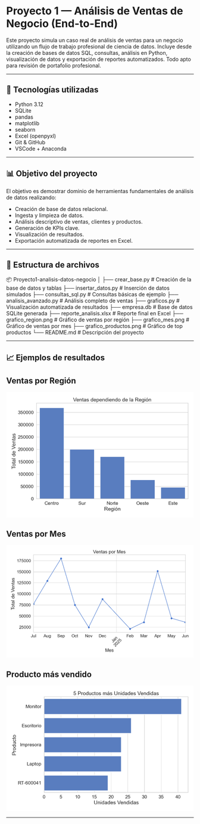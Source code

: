 # Proyecto 1 — Análisis de Ventas de Negocio (End-to-End)

Este proyecto simula un caso real de análisis de ventas para un negocio utilizando un flujo de trabajo profesional de ciencia de datos. Incluye desde la creación de bases de datos SQL, consultas, análisis en Python, visualización de datos y exportación de reportes automatizados. Todo apto para revisión de portafolio profesional.

---

## 🔧 Tecnologías utilizadas

- Python 3.12
- SQLite
- pandas
- matplotlib
- seaborn
- Excel (openpyxl)
- Git & GitHub
- VSCode + Anaconda

---

## 📊 Objetivo del proyecto

El objetivo es demostrar dominio de herramientas fundamentales de análisis de datos realizando:

- Creación de base de datos relacional.
- Ingesta y limpieza de datos.
- Análisis descriptivo de ventas, clientes y productos.
- Generación de KPIs clave.
- Visualización de resultados.
- Exportación automatizada de reportes en Excel.


---

## 📁 Estructura de archivos

📦 Proyecto1-analisis-datos-negocio
│
├── crear_base.py         # Creación de la base de datos y tablas
├── insertar_datos.py     # Inserción de datos simulados
├── consultas_sql.py      # Consultas básicas de ejemplo
├── analisis_avanzado.py  # Análisis completo de ventas
├── graficos.py           # Visualización automatizada de resultados
├── empresa.db            # Base de datos SQLite generada
├── reporte_analisis.xlsx # Reporte final en Excel
├── grafico_region.png    # Gráfico de ventas por región
├── grafico_mes.png       # Gráfico de ventas por mes
├── grafico_productos.png # Gráfico de top productos
└── README.md             # Descripción del proyecto

---

## 📈 Ejemplos de resultados

## Ventas por Región
![Ventas por región](grafico_region.png)

## Ventas por Mes
![Ventas por región](grafico_mes.png)

## Producto más vendido
![Ventas por región](grafico_productos.png)

---
